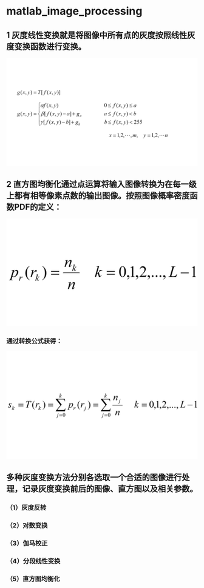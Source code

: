 # matlab_image_processing

## 1 灰度线性变换就是将图像中所有点的灰度按照线性灰度变换函数进行变换。
![image](img/img_1.png)
## 2 直方图均衡化通过点运算将输入图像转换为在每一级上都有相等像素点数的输出图像。按照图像概率密度函数PDF的定义：
![image](img/img_2.png)
### 通过转换公式获得：
![image](img/img_3.png)

## 多种灰度变换方法分别各选取一个合适的图像进行处理，记录灰度变换前后的图像、直方图以及相关参数。
### （1）灰度反转
### （2）对数变换
### （3）伽马校正
### （4）分段线性变换
### （5）直方图均衡化
